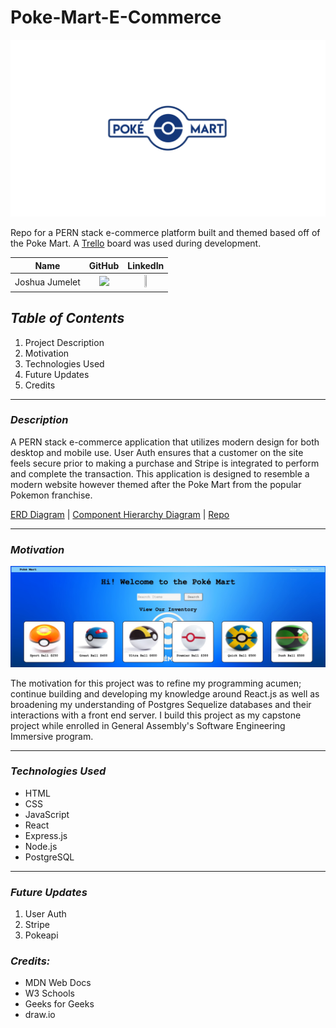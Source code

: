 # Poke-Mart-E-Commerce

![Image](Images/Poke_Mart_Logo.jpeg)

Repo for a PERN stack e-commerce platform built and themed based off of the Poke Mart. A [Trello](https://trello.com/b/eAeGysdm/pok%C3%A9-mart-e-commerce-app) board was used during development.

|      Name      |                                                               GitHub                                                               |                                                                  LinkedIn                                                                  |
| :------------: | :--------------------------------------------------------------------------------------------------------------------------------: | :----------------------------------------------------------------------------------------------------------------------------------------: |
| Joshua Jumelet | [<img src="https://cdn.iconscout.com/icon/free/png-256/github-3089487-2567439.png" width="20%" />](https://github.com/joshjumelet) | [<img src="https://cdn-icons-png.flaticon.com/512/179/179330.png" width="10%" height="10%" />](https://www.linkedin.com/in/joshua-jumelet) |

## **_Table of Contents_**

1. Project Description
2. Motivation
3. Technologies Used
4. Future Updates
5. Credits

---

### **_Description_**

A PERN stack e-commerce application that utilizes modern design for both desktop and mobile use. User Auth ensures that a customer on the site feels secure prior to making a purchase and Stripe is integrated to perform and complete the transaction. This application is designed to resemble a modern website however themed after the Poke Mart from the popular Pokemon franchise.

[ERD Diagram](https://drive.google.com/file/d/1pT7Yn5MfhPFJ1Bx9wFkq5tyFC9esa4mX/view?usp=sharing) |
[Component Hierarchy Diagram](https://drive.google.com/file/d/1Uj5BCTdJw_oAojA2aPct6-xQk6ZIACmP/view?usp=sharing) |
[Repo](https://github.com/joshjumelet/Poke-Mart-E-Commerce)

---

### **_Motivation_**

![Image](Images/Complete_Home.jpeg)

The motivation for this project was to refine my programming acumen; continue building and developing my knowledge around React.js as well as broadening my understanding of Postgres Sequelize databases and their interactions with a front end server. I build this project as my capstone project while enrolled in General Assembly's Software Engineering Immersive program.

---

### **_Technologies Used_**

- HTML
- CSS
- JavaScript
- React
- Express.js
- Node.js
- PostgreSQL

---

### **_Future Updates_**

1. User Auth
2. Stripe
3. Pokeapi

### **_Credits:_**

- MDN Web Docs
- W3 Schools
- Geeks for Geeks
- draw.io
